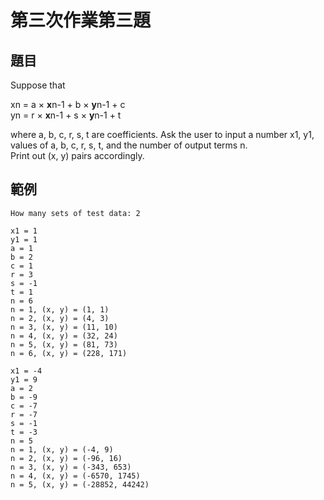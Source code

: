 ﻿# 第三次作業第三題
## 題目
Suppose that

xn = a × **x**n-1 + b × **y**n-1 + c  
yn = r × **x**n-1 + s × **y**n-1 + t

where a, b, c, r, s, t are coefficients.
Ask the user to input a number x1, y1, values of a, b, c, r, s, t, and the number of output terms n.  
Print out (x, y) pairs accordingly.
## 範例
```
How many sets of test data: 2

x1 = 1
y1 = 1
a = 1
b = 2
c = 1
r = 3
s = -1
t = 1
n = 6
n = 1, (x, y) = (1, 1)
n = 2, (x, y) = (4, 3)
n = 3, (x, y) = (11, 10)
n = 4, (x, y) = (32, 24)
n = 5, (x, y) = (81, 73)
n = 6, (x, y) = (228, 171)

x1 = -4
y1 = 9
a = 2
b = -9
c = -7
r = -7
s = -1
t = -3
n = 5
n = 1, (x, y) = (-4, 9)
n = 2, (x, y) = (-96, 16)
n = 3, (x, y) = (-343, 653)
n = 4, (x, y) = (-6570, 1745)
n = 5, (x, y) = (-28852, 44242)
```
